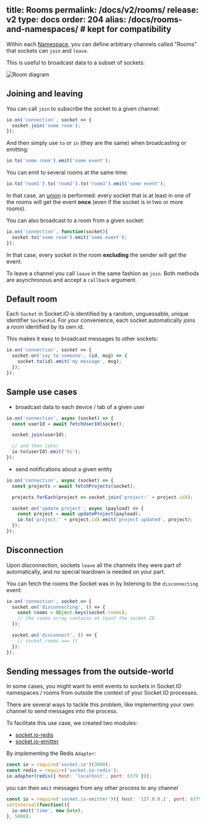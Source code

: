 title: Rooms
permalink: /docs/v2/rooms/
release: v2
type: docs
order: 204
alias: /docs/rooms-and-namespaces/ # kept for compatibility
---

Within each [Namespace](/docs/namespaces/), you can define arbitrary channels called "Rooms" that sockets can `join` and `leave`.

This is useful to broadcast data to a subset of sockets:

![Room diagram](/images/rooms.png)

## Joining and leaving

You can call `join` to subscribe the socket to a given channel:

```js
io.on('connection', socket => {
  socket.join('some room');
});
```

And then simply use `to` or `in` (they are the same) when broadcasting or emitting:

```js
io.to('some room').emit('some event');
```

You can emit to several rooms at the same time:

```js
io.to('room1').to('room2').to('room3').emit('some event');
```

In that case, an <a href="https://en.wikipedia.org/wiki/Union_(set_theory)">union</a> is performed: every socket that is at least in one of the rooms will get the event **once** (even if the socket is in two or more rooms).

You can also broadcast to a room from a given socket:

```js
io.on('connection', function(socket){
  socket.to('some room').emit('some event');
});
```

In that case, every socket in the room **excluding** the sender will get the event.

To leave a channel you call `leave` in the same fashion as `join`. Both methods are asynchronous and accept a `callback` argument.

## Default room

Each `Socket` in Socket.IO is identified by a random, unguessable, unique identifier `Socket#id`. For your convenience, each socket automatically joins a room identified by its own id.

This makes it easy to broadcast messages to other sockets:

```js
io.on('connection', socket => {
  socket.on('say to someone', (id, msg) => {
    socket.to(id).emit('my message', msg);
  });
});
```

## Sample use cases

- broadcast data to each device / tab of a given user

```js
io.on('connection', async (socket) => {
  const userId = await fetchUserId(socket);

  socket.join(userId);

  // and then later
  io.to(userId).emit('hi');
});
```

- send notifications about a given entity

```js
io.on('connection', async (socket) => {
  const projects = await fetchProjects(socket);

  projects.forEach(project => socket.join('project:' + project.id));

  socket.on('update project', async (payload) => {
    const project = await updateProject(payload);
    io.to('project:' + project.id).emit('project updated', project);
  });
});
```

## Disconnection

Upon disconnection, sockets `leave` all the channels they were part of automatically, and no special teardown is needed on your part.

You can fetch the rooms the Socket was in by listening to the `disconnecting` event:

```js
io.on('connection', socket => {
  socket.on('disconnecting', () => {
    const rooms = Object.keys(socket.rooms);
    // the rooms array contains at least the socket ID
  });

  socket.on('disconnect', () => {
    // socket.rooms === {}
  });
});
```

## Sending messages from the outside-world

In some cases, you might want to emit events to sockets in Socket.IO namespaces / rooms from outside the context of your Socket.IO processes.

There are several ways to tackle this problem, like implementing your own channel to send messages into the process.

To facilitate this use case, we created two modules:

- [socket.io-redis](https://github.com/socketio/socket.io-redis)
- [socket.io-emitter](https://github.com/socketio/socket.io-emitter)

By implementing the Redis `Adapter`:

```js
const io = require('socket.io')(3000);
const redis = require('socket.io-redis');
io.adapter(redis({ host: 'localhost', port: 6379 }));
```

you can then `emit` messages from any other process to any channel

```js
const io = require('socket.io-emitter')({ host: '127.0.0.1', port: 6379 });
setInterval(function(){
  io.emit('time', new Date);
}, 5000);
```
